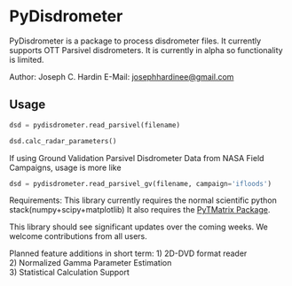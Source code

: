 # PyDisdrometer

PyDisdrometer is a package to process disdrometer files. It currently supports OTT Parsivel disdrometers. It is currently in alpha so functionality is limited.

Author: Joseph C. Hardin
E-Mail: josephhardinee@gmail.com

## Usage
```python
dsd = pydisdrometer.read_parsivel(filename)

dsd.calc_radar_parameters() 
```

If using Ground Validation Parsivel Disdrometer Data from NASA Field Campaigns, usage is more like

```python
dsd = pydisdrometer.read_parsivel_gv(filename, campaign='ifloods')
```

Requirements:
    This library currently requires the normal scientific python stack(numpy+scipy+matplotlib)
    It also requires the [PyTMatrix Package](https://github.com/jleinonen/pytmatrix). 

This library should see significant updates over the coming weeks. We welcome contributions from all users. 

Planned feature additions in short term:
    1) 2D-DVD format reader   
    2) Normalized Gamma Parameter Estimation   
    3) Statistical Calculation Support   

